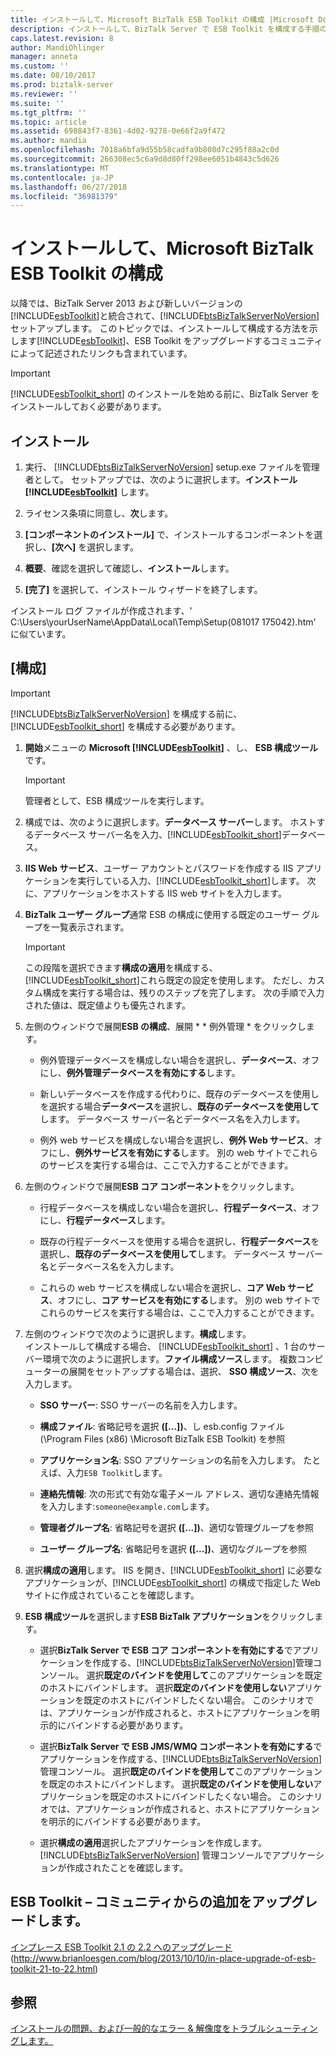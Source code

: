 ```yaml
---
title: インストールして、Microsoft BizTalk ESB Toolkit の構成 |Microsoft Docs
description: インストールして、BizTalk Server で ESB Toolkit を構成する手順の手順で指示
caps.latest.revision: 8
author: MandiOhlinger
manager: anneta
ms.custom: ''
ms.date: 08/10/2017
ms.prod: biztalk-server
ms.reviewer: ''
ms.suite: ''
ms.tgt_pltfrm: ''
ms.topic: article
ms.assetid: 698843f7-8361-4d02-9278-0e66f2a9f472
ms.author: mandia
ms.openlocfilehash: 7018a6bfa9d55b58cadfa9b808d7c295f88a2c0d
ms.sourcegitcommit: 266308ec5c6a9d8d80ff298ee6051b4843c5d626
ms.translationtype: MT
ms.contentlocale: ja-JP
ms.lasthandoff: 06/27/2018
ms.locfileid: "36981379"
---
```

# <a name="install-and-configure-the-microsoft-biztalk-esb-toolkit"></a>インストールして、Microsoft BizTalk ESB Toolkit の構成
以降では、BizTalk Server 2013 および新しいバージョンの[!INCLUDE[esbToolkit](../includes/esbtoolkit-md.md)]と統合されて、[!INCLUDE[btsBizTalkServerNoVersion](../includes/btsbiztalkservernoversion-md.md)]セットアップします。 このトピックでは、インストールして構成する方法を示します[!INCLUDE[esbToolkit](../includes/esbtoolkit-md.md)]、ESB Toolkit をアップグレードするコミュニティによって記述されたリンクも含まれています。  
  
> [!IMPORTANT]
>  [!INCLUDE[esbToolkit_short](../includes/esbtoolkit-short-md.md)] のインストールを始める前に、BizTalk Server をインストールしておく必要があります。  
  
## <a name="install"></a>インストール 
  
1. 実行、 [!INCLUDE[btsBizTalkServerNoVersion](../includes/btsbiztalkservernoversion-md.md)] setup.exe ファイルを管理者として。 セットアップでは、次のように選択します。**インストール[!INCLUDE[esbToolkit](../includes/esbtoolkit-md.md)]** します。  
  
2. ライセンス条項に同意し、**次**します。  
  
3. **[コンポーネントのインストール]** で、インストールするコンポーネントを選択し、**[次へ]** を選択します。  
  
4. **概要**、確認を選択して確認し、**インストール**します。  
  
5. **[完了]** を選択して、インストール ウィザードを終了します。  

インストール ログ ファイルが作成されます、' C:\Users\yourUserName\AppData\Local\Temp\Setup(081017 175042).htm' に似ています。 
  
## <a name="configure"></a>[構成] 
  
> [!IMPORTANT]
>  [!INCLUDE[btsBizTalkServerNoVersion](../includes/btsbiztalkservernoversion-md.md)] を構成する前に、[!INCLUDE[esbToolkit_short](../includes/esbtoolkit-short-md.md)] を構成する必要があります。  
  
1. **開始**メニューの **Microsoft [!INCLUDE[esbToolkit](../includes/esbtoolkit-md.md)]** 、し、 **ESB 構成ツール**です。  
  
   > [!IMPORTANT]
   >  管理者として、ESB 構成ツールを実行します。  
  
2. 構成では、次のように選択します。**データベース サーバー**します。 ホストするデータベース サーバー名を入力、[!INCLUDE[esbToolkit_short](../includes/esbtoolkit-short-md.md)]データベース。   
  
3. **IIS Web サービス**、ユーザー アカウントとパスワードを作成する IIS アプリケーションを実行している入力、[!INCLUDE[esbToolkit_short](../includes/esbtoolkit-short-md.md)]します。 次に、アプリケーションをホストする IIS web サイトを入力します。  
  
4. **BizTalk ユーザー グループ**通常 ESB の構成に使用する既定のユーザー グループを一覧表示されます。  
  
   > [!IMPORTANT]
   >  この段階を選択できます**構成の適用**を構成する、[!INCLUDE[esbToolkit_short](../includes/esbtoolkit-short-md.md)]これら既定の設定を使用します。 ただし、カスタム構成を実行する場合は、残りのステップを完了します。 次の手順で入力された値は、既定値よりも優先されます。  
  
5. 左側のウィンドウで展開**ESB の構成**、展開 * * 例外管理 * をクリックします。  
  
   -   例外管理データベースを構成しない場合を選択し、**データベース**、オフにし、**例外管理データベースを有効にする**します。
  
   -   新しいデータベースを作成する代わりに、既存のデータベースを使用しを選択する場合**データベース**を選択し、**既存のデータベースを使用して**します。 データベース サーバー名とデータベース名を入力します。  
  
   -   例外 web サービスを構成しない場合を選択し、**例外 Web サービス**、オフにし、**例外サービスを有効にする**します。  別の web サイトでこれらのサービスを実行する場合は、ここで入力することができます。  
  
6. 左側のウィンドウで展開**ESB コア コンポーネント**をクリックします。  
  
   -   行程データベースを構成しない場合を選択し、**行程データベース**、オフにし、**行程データベース**します。  
  
   -   既存の行程データベースを使用する場合を選択し、**行程データベース**を選択し、**既存のデータベースを使用して**します。 データベース サーバー名とデータベース名を入力します。  
  
   -   これらの web サービスを構成しない場合を選択し、**コア Web サービス**、オフにし、**コア サービスを有効にする**します。 別の web サイトでこれらのサービスを実行する場合は、ここで入力することができます。
  
7. 左側のウィンドウで次のように選択します。**構成**します。  
   インストールして構成する場合、 [!INCLUDE[esbToolkit_short](../includes/esbtoolkit-short-md.md)] 、1 台のサーバー環境で次のように選択します。**ファイル構成ソース**します。 複数コンピューターの展開をセットアップする場合は、選択、 **SSO 構成ソース**、次を入力します。  
  
   -   **SSO サーバー**: SSO サーバーの名前を入力します。
  
   -   **構成ファイル**: 省略記号を選択 **([...])**、し esb.config ファイル (\Program Files (x86) \Microsoft BizTalk ESB Toolkit) を参照
  
   -   **アプリケーション名**: SSO アプリケーションの名前を入力します。 たとえば、入力`ESB Toolkit`します。  
  
   -   **連絡先情報**: 次の形式で有効な電子メール アドレス、適切な連絡先情報を入力します:`someone@example.com`します。  
  
   -   **管理者グループ名**: 省略記号を選択 **([...])**、適切な管理グループを参照  
  
   -   **ユーザー グループ名**: 省略記号を選択 **([...])**、適切なグループを参照  

8. 選択**構成の適用**します。 IIS を開き、[!INCLUDE[esbToolkit_short](../includes/esbtoolkit-short-md.md)] に必要なアプリケーションが、[!INCLUDE[esbToolkit_short](../includes/esbtoolkit-short-md.md)] の構成で指定した Web サイトに作成されていることを確認します。  
  
9. **ESB 構成ツール**を選択します**ESB BizTalk アプリケーション**をクリックします。  
  
   - 選択**BizTalk Server で ESB コア コンポーネントを有効にする**でアプリケーションを作成する、[!INCLUDE[btsBizTalkServerNoVersion](../includes/btsbiztalkservernoversion-md.md)]管理コンソール。 選択**既定のバインドを使用して**このアプリケーションを既定のホストにバインドします。 選択**既定のバインドを使用しない**アプリケーションを既定のホストにバインドしたくない場合。 このシナリオでは、アプリケーションが作成されると、ホストにアプリケーションを明示的にバインドする必要があります。  
  
   - 選択**BizTalk Server で ESB JMS/WMQ コンポーネントを有効にする**でアプリケーションを作成する、[!INCLUDE[btsBizTalkServerNoVersion](../includes/btsbiztalkservernoversion-md.md)]管理コンソール。 選択**既定のバインドを使用して**このアプリケーションを既定のホストにバインドします。 選択**既定のバインドを使用しない**アプリケーションを既定のホストにバインドしたくない場合。 このシナリオでは、アプリケーションが作成されると、ホストにアプリケーションを明示的にバインドする必要があります。  
  
   - 選択**構成の適用**選択したアプリケーションを作成します。 [!INCLUDE[btsBizTalkServerNoVersion](../includes/btsbiztalkservernoversion-md.md)] 管理コンソールでアプリケーションが作成されたことを確認します。  
  
## <a name="upgrade-esb-toolkit--community-addition"></a>ESB Toolkit – コミュニティからの追加をアップグレードします。  
 [インプレース ESB Toolkit 2.1 の 2.2 へのアップグレード](http://www.brianloesgen.com/blog/2013/10/10/in-place-upgrade-of-esb-toolkit-21-to-22.html)(http://www.brianloesgen.com/blog/2013/10/10/in-place-upgrade-of-esb-toolkit-21-to-22.html)

## <a name="see-also"></a>参照
[インストールの問題、および一般的なエラー & 解像度をトラブルシューティングします。](troubleshooting-the-biztalk-esb-toolkit.md)